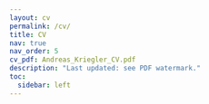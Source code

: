 ```yaml
---
layout: cv
permalink: /cv/
title: CV
nav: true
nav_order: 5
cv_pdf: Andreas_Kriegler_CV.pdf
description: "Last updated: see PDF watermark."
toc:
  sidebar: left
---
```


